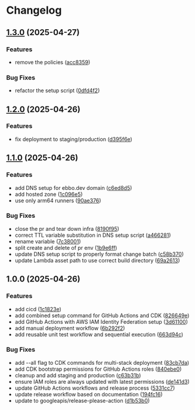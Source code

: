 # Changelog

## [1.3.0](https://github.com/BernhardRode/aws-infra-sandbox/compare/v1.2.0...v1.3.0) (2025-04-27)


### Features

* remove the policies ([acc8359](https://github.com/BernhardRode/aws-infra-sandbox/commit/acc835972b9347bde9b3760e47e6c2aaa6038dc6))


### Bug Fixes

* refactor the setup script ([0dfd4f2](https://github.com/BernhardRode/aws-infra-sandbox/commit/0dfd4f2b91fdaede7a7c28a1f3cf8379c5777302))

## [1.2.0](https://github.com/BernhardRode/aws-infra-sandbox/compare/v1.1.0...v1.2.0) (2025-04-26)


### Features

* fix deployment to staging/production ([d395f6e](https://github.com/BernhardRode/aws-infra-sandbox/commit/d395f6e51820a30493ddce3d766d649fb2891000))

## [1.1.0](https://github.com/BernhardRode/aws-infra-sandbox/compare/v1.0.0...v1.1.0) (2025-04-26)


### Features

* add DNS setup for ebbo.dev domain ([c6ed8d5](https://github.com/BernhardRode/aws-infra-sandbox/commit/c6ed8d5dde93680c6acaf317aa3d9f145832704f))
* add hosted zone ([1c096e5](https://github.com/BernhardRode/aws-infra-sandbox/commit/1c096e540524421c697bae09b6f17d3160d01c21))
* use only arm64 runners ([90ae376](https://github.com/BernhardRode/aws-infra-sandbox/commit/90ae37620a43a2aa60cced0757bf3b10d771269c))


### Bug Fixes

* close the pr and tear down infra ([8190f95](https://github.com/BernhardRode/aws-infra-sandbox/commit/8190f95c930cd7ec4b6586278a9d815fb3541b76))
* correct TTL variable substitution in DNS setup script ([a466281](https://github.com/BernhardRode/aws-infra-sandbox/commit/a466281ce4eb0c8075f0a42f0bca720dbd3b4c95))
* rename variable ([7c38001](https://github.com/BernhardRode/aws-infra-sandbox/commit/7c380013686aebc6eaa1a9987ae607ddab94af0d))
* split create and delete of pr env ([1b9e6ff](https://github.com/BernhardRode/aws-infra-sandbox/commit/1b9e6fffd2f39a1ced4cf4a459e8c9a59b4e0584))
* update DNS setup script to properly format change batch ([c58b370](https://github.com/BernhardRode/aws-infra-sandbox/commit/c58b3700c60a928f5c8c3949729ad75f5ce627c5))
* update Lambda asset path to use correct build directory ([69a2613](https://github.com/BernhardRode/aws-infra-sandbox/commit/69a2613bdb0d34a938690db639ac0ae2028f5dad))

## 1.0.0 (2025-04-26)


### Features

* add cicd ([1c1823e](https://github.com/BernhardRode/aws-infra-sandbox/commit/1c1823ec899e96f1dd946279b2916fa963f83cda))
* add combined setup command for GitHub Actions and CDK ([826649e](https://github.com/BernhardRode/aws-infra-sandbox/commit/826649e567bfb64cb07a7a3f31ba612ec5abac64))
* add GitHub Actions with AWS IAM Identity Federation setup ([3d61100](https://github.com/BernhardRode/aws-infra-sandbox/commit/3d61100e92c6fe234238afead24fdea581ac2c6f))
* add manual deployment workflow ([6b292f2](https://github.com/BernhardRode/aws-infra-sandbox/commit/6b292f22170af8e4bbb0bc4a736b6952571f9df5))
* add reusable unit test workflow and sequential execution ([663d94c](https://github.com/BernhardRode/aws-infra-sandbox/commit/663d94c3b7217995e45b5338fb9b7da97a364b70))


### Bug Fixes

* add --all flag to CDK commands for multi-stack deployment ([83cb7da](https://github.com/BernhardRode/aws-infra-sandbox/commit/83cb7da8eccf3db8c5a01648d4483225e8f20e58))
* add CDK bootstrap permissions for GitHub Actions roles ([840ebe0](https://github.com/BernhardRode/aws-infra-sandbox/commit/840ebe0696185abf5041398007fae2ed338da6b1))
* cleanup and add staging and production ([c63b31b](https://github.com/BernhardRode/aws-infra-sandbox/commit/c63b31b73e97cbbf8b6683f810e8e401f6377d70))
* ensure IAM roles are always updated with latest permissions ([de141d3](https://github.com/BernhardRode/aws-infra-sandbox/commit/de141d38a69c40d54d80f11e2d38594eddcde854))
* update GitHub Actions workflows and release process ([5331cc7](https://github.com/BernhardRode/aws-infra-sandbox/commit/5331cc7e80ef14c1d468b2b780fbfe5df2c5aa7e))
* update release workflow based on documentation ([194fc16](https://github.com/BernhardRode/aws-infra-sandbox/commit/194fc167838eafd0c2340ff9962c79b19cd037f2))
* update to googleapis/release-please-action ([d1b53b0](https://github.com/BernhardRode/aws-infra-sandbox/commit/d1b53b0883dddcfab0913de5a208990680409879))
